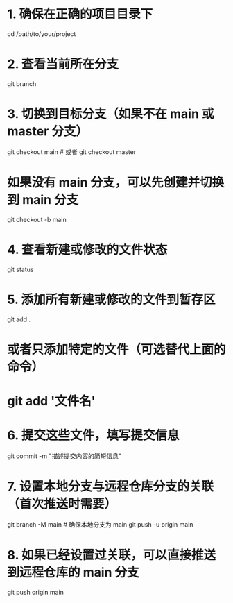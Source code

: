# 1. 确保在正确的项目目录下
cd /path/to/your/project

# 2. 查看当前所在分支
git branch

# 3. 切换到目标分支（如果不在 main 或 master 分支）
git checkout main  # 或者 git checkout master

# 如果没有 main 分支，可以先创建并切换到 main 分支
git checkout -b main

# 4. 查看新建或修改的文件状态
git status

# 5. 添加所有新建或修改的文件到暂存区
git add .

# 或者只添加特定的文件（可选替代上面的命令）
# git add '文件名'

# 6. 提交这些文件，填写提交信息
git commit -m "描述提交内容的简短信息"

# 7. 设置本地分支与远程仓库分支的关联（首次推送时需要）
git branch -M main  # 确保本地分支为 main
git push -u origin main

# 8. 如果已经设置过关联，可以直接推送到远程仓库的 main 分支
git push origin main
